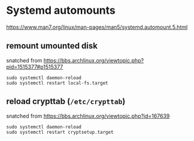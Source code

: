 # Systemd automounts

<https://www.man7.org/linux/man-pages/man5/systemd.automount.5.html>

## remount umounted disk

snatched from <https://bbs.archlinux.org/viewtopic.php?pid=1515377#p1515377>

```
sudo systemctl daemon-reload
sudo systemctl restart local-fs.target
```

## reload crypttab (`/etc/crypttab`)

snatched from <https://bbs.archlinux.org/viewtopic.php?id=167639>

```
sudo systemctl daemon-reload
sudo systemctl restart cryptsetup.target
```
